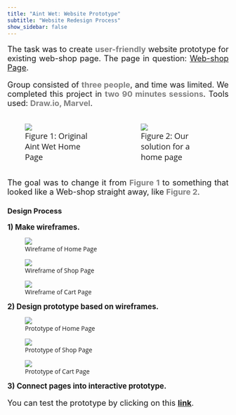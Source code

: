 ```yaml
---
title: "Aint Wet: Website Prototype"
subtitle: "Website Redesign Process"
show_sidebar: false
---
```


<html>
<head>
  <meta charset="utf-8">
  <meta name="viewport" content="width=device-width, initial-scale=1">
</head>
<body>
    <div class="section is-centered" style="text-align: justify; font-size: large">
        <p>
            The task was to create <strong style="color: gray">user-friendly</strong> website prototype for existing web-shop page.
            The page in question: <a href="http://aintwet.nyc/" target="_blank">Web-shop Page</a>.
        </p>
        <p>
            Group consisted of <strong style="color: gray">three people</strong>, and time was limited.
            We completed this project in <strong style="color: gray">two 90 minutes sessions</strong>.
            Tools used: <strong style="color: gray">Draw.io, Marvel</strong>.
        </p> 
    </div>
    <div class="section columns is-centered" style="font-size: large">
        <div class="column">
                <figure>
                    <img src="/images/original-web-page.png">
                    <figcaption class="text-center" style="font-family: 'Open Sans'">Figure 1: Original Aint Wet Home Page</figcaption>
                </figure>
            </div>
            <div class="column">
                <figure>
                    <img src="/images/aint-wet-home-marvel.png">
                    <figcaption class="text-center" style="font-family: 'Open Sans'">Figure 2: Our solution for a home page</figcaption>
                </figure>
            </div>
        </div>
    <div class="section is-centered" style="text-align: justify; font-size: large">
        <p>
            The goal was to change it from <strong style="color: gray">Figure 1</strong> to something 
            that looked like a Web-shop straight away, like <strong style="color: gray">Figure 2</strong>.
        </p>
    </div>
    <div class="section is-vcenetered">
        <h3 class="subtitle is-3">Design Process</h3>
        <p><strong style="font-size: larger">1) Make wireframes.</strong></p>
        <div class="section is-vcentered is-centered">
            <div>
                <figure>
                    <img src="/images/aint-wet-home.png">
                    <figcaption class="text-center" style="font-family: 'Open Sans'">Wireframe of Home Page</figcaption>
                </figure>
            </div>
            <div>
                <figure>
                    <img src="/images/aint-wet-shop.png">
                    <figcaption class="text-center" style="font-family: 'Open Sans'">Wireframe of Shop Page</figcaption>
                </figure>
            </div>
            <div>
                <figure>
                    <img src="/images/aint-wet-cart.png">
                    <figcaption class="text-center" style="font-family: 'Open Sans'">Wireframe of Cart Page</figcaption>
                </figure>
            </div>
        </div>
        <p><strong style="font-size: larger">2) Design prototype based on wireframes.</strong></p>
        <div class="section is-vcentered is-centered">
            <div>
                <figure>
                    <img src="/images/aint-wet-home-marvel.png">
                    <figcaption class="text-center" style="font-family: 'Open Sans'">Prototype of Home Page</figcaption>
                </figure>
            </div>
            <div>
                <figure>
                    <img src="/images/aint-wet-shop-marvel.png">
                    <figcaption class="text-center" style="font-family: 'Open Sans'">Prototype of Shop Page</figcaption>
                </figure>
            </div>
            <div>
                <figure>
                    <img src="/images/aint-wet-cart-marvel.png">
                    <figcaption class="text-center" style="font-family: 'Open Sans'">Prototype of Cart Page</figcaption>
                </figure>
            </div>
        </div>
        <p><strong style="font-size: larger">3) Connect pages into interactive prototype.</strong></p>
        <p class="section is-centered" style="font-size: large">You can test the prototype by clicking on this <a href="https://marvelapp.com/prototype/8353595/screen/78001360" target="_blank"><strong>link</strong></a>.</p>
    </div>
</body>
</html>